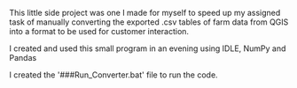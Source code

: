 This little side project was one I made for myself to speed up my assigned task of manually converting the exported .csv tables of farm data from QGIS
into a format to be used for customer interaction.

I created and used this small program in an evening using IDLE, NumPy and Pandas

I created the '###Run_Converter.bat' file to run the code.
